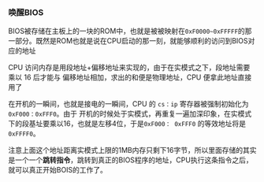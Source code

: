   ### 唤醒BIOS

BIOS被存储在主板上的一块的ROM中，也就是被被映射在`0xF0000~0xFFFFF`的那一部分。既然是ROM也就是说在CPU启动的那一刻，就能够顺利的访问到BIOS对应的地址

CPU 访问内存是用段地址+偏移地址来实现的，由于在实模式之下，段地址需要乘以 16 后才能与 偏移地址相加，求出的和便是物理地址，CPU 便拿此地址直接用了

在开机的一瞬间，也就是接电的一瞬间，CPU 的 `cs：ip` 寄存器被强制初始化为 `0xF000：0xFFF0`。由于 开机的时候处于实模式，再重复一遍加深印象，在实模式下的段基址要乘以16，也就是左移4位，于是`0xF000： 0xFFF0` 的等效地址将是 `0xFFFF0`。

注意上面这个地址距离实模式上限的1MB内存只剩下16字节，所以里面存储的其实是一个一个**跳转指令**，跳转到真正的BIOS程序的地址，CPU执行这条指令之后，就可以真正开始BOIS的工作了。

